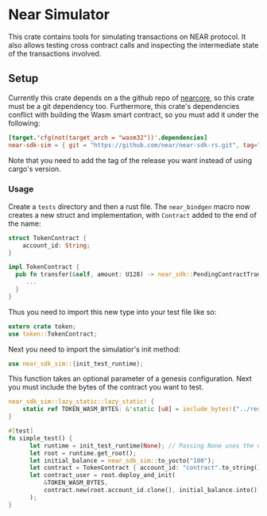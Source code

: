 # Near Simulator

This crate contains tools for simulating transactions on NEAR protocol.
It also allows testing cross contract calls and inspecting the intermediate state of the transactions
involved.

## Setup

Currently this crate depends on a the github repo of [nearcore](https://github.com/near/nearcore), so this crate must be a git dependency too.
Furthermore, this crate's dependencies conflict with building the Wasm smart contract, so you must add it under the following:

```toml
[target.'cfg(not(target_arch = "wasm32"))'.dependencies]
near-sdk-sim = { git = "https://github.com/near/near-sdk-rs.git", tag="2.0.0" }

```

Note that you need to add the tag of the release you want instead of using cargo's version.

### Usage

Create a `tests` directory and then a rust file. The `near_bindgen` macro now creates a new struct and implementation, with `Contract` added to the end of the name:

```rust
struct TokenContract {
    account_id: String;
}

impl TokenContract {
  pub fn transfer(&self, amount: U128) -> near_sdk::PendingContractTransaction{
     ...
  }
}
```

Thus you need to import this new type into your test file like so:

```rust
extern crate token;
use token::TokenContract;
```

Next you need to import the simulatior's init method:

```rust
use near_sdk_sim::{init_test_runtime};
```

This function takes an optional parameter of a genesis configuration. Next you must include the bytes of the contract you want to test.

```rust
near_sdk_sim::lazy_static::lazy_static! {
    static ref TOKEN_WASM_BYTES: &'static [u8] = include_bytes!("../res/token.wasm").as_ref();
}
```

```rust
#[test]
fn simple_test() {
      let runtime = init_test_runtime(None); // Passing None uses the default config
      let root = runtime.get_root();
      let initial_balance = near_sdk_sim::to_yocto("100");
      let contract = TokenContract { account_id: "contract".to_string() };
      let contract_user = root.deploy_and_init(
          &TOKEN_WASM_BYTES,
          contract.new(root.account_id.clone(), initial_balance.into()),
      );
}
```

